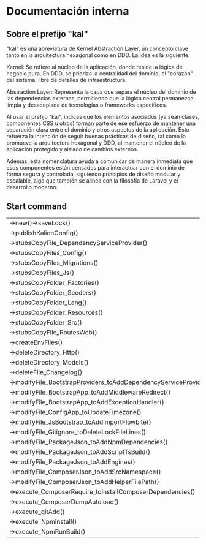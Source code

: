 # Documentación interna

## Sobre el prefijo "kal"

"kal" es una abreviatura de Kernel Abstraction Layer, un concepto clave tanto en la arquitectura hexagonal como en DDD. La idea es la siguiente:

Kernel: Se refiere al núcleo de la aplicación, donde reside la lógica de negocio pura. En DDD, se prioriza la centralidad del dominio, el "corazón" del sistema, libre de detalles de infraestructura.

Abstraction Layer: Representa la capa que separa el núcleo del dominio de las dependencias externas, permitiendo que la lógica central permanezca limpia y desacoplada de tecnologías o frameworks específicos.

Al usar el prefijo "kal", indicas que los elementos asociados (ya sean clases, componentes CSS u otros) forman parte de ese esfuerzo de mantener una separación clara entre el dominio y otros aspectos de la aplicación. Esto refuerza la intención de seguir buenas prácticas de diseño, tal como lo promueve la arquitectura hexagonal y DDD, al mantener el núcleo de la aplicación protegido y aislado de cambios externos.

Además, esta nomenclatura ayuda a comunicar de manera inmediata que esos componentes están pensados para interactuar con el dominio de forma segura y controlada, siguiendo principios de diseño modular y escalable, algo que también se alinea con la filosofía de Laravel y el desarrollo moderno.

## Start command

|                                                                  |        |             |
|------------------------------------------------------------------|--------|-------------|
| ->new()->saveLock()                                              |        | developMode |
| ->publishKalionConfig()                                          |        | developMode |
| ->stubsCopyFile_DependencyServiceProvider()                      |        |             |
| ->stubsCopyFiles_Config()                                        |        |             |
| ->stubsCopyFiles_Migrations()                                    |        |             |
| ->stubsCopyFiles_Js()                                            |        |             |
| ->stubsCopyFolder_Factories()                                    |        |             |
| ->stubsCopyFolder_Seeders()                                      |        |             |
| ->stubsCopyFolder_Lang()                                         |        |             |
| ->stubsCopyFolder_Resources()                                    |        |             |
| ->stubsCopyFolder_Src()                                          |        |             |
| ->stubsCopyFile_RoutesWeb()                                      |        |             |
| ->createEnvFiles()                                               |        | developMode |
| ->deleteDirectory_Http()                                         |        |             |
| ->deleteDirectory_Models()                                       |        |             |
| ->deleteFile_Changelog()                                         |        |             |
| ->modifyFile_BootstrapProviders_toAddDependencyServiceProvider() |        |             |
| ->modifyFile_BootstrapApp_toAddMiddlewareRedirect()              |        |             |
| ->modifyFile_BootstrapApp_toAddExceptionHandler()                |        |             |
| ->modifyFile_ConfigApp_toUpdateTimezone()                        |        |             |
| ->modifyFile_JsBootstrap_toAddImportFlowbite()                   |        |             |
| ->modifyFile_Gitignore_toDeleteLockFileLines()                   |        | developMode |
| ->modifyFile_PackageJson_toAddNpmDependencies()                  |        |             |
| ->modifyFile_PackageJson_toAddScriptTsBuild()                    |        |             |
| ->modifyFile_PackageJson_toAddEngines()                          |        |             |
| ->modifyFile_ComposerJson_toAddSrcNamespace()                    |        |             |
| ->modifyFile_ComposerJson_toAddHelperFilePath()                  |        |             |
| ->execute_ComposerRequire_toInstallComposerDependencies()        |        | developMode |
| ->execute_ComposerDumpAutoload()                                 |        |             |
| ->execute_gitAdd()                                               |        |             |
| ->execute_NpmInstall()                                           |        | developMode |
| ->execute_NpmRunBuild()                                          |        | developMode |
